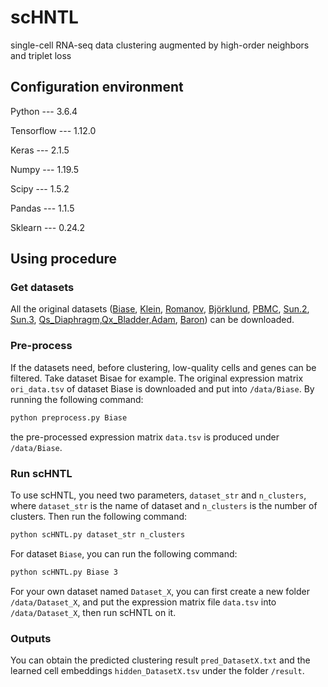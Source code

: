# scHNTL
single-cell RNA-seq data clustering augmented by high-order neighbors and triplet loss

## Configuration environment

Python --- 3.6.4

Tensorflow --- 1.12.0

Keras --- 2.1.5

Numpy --- 1.19.5

Scipy --- 1.5.2

Pandas --- 1.1.5

Sklearn --- 0.24.2

## Using procedure


### Get datasets
All the original datasets ([Biase](https://www.ncbi.nlm.nih.gov/geo/query/acc.cgi?acc=GSE57249), [Klein](https://www.ncbi.nlm.nih.gov/geo/query/acc.cgi?acc=GSE65525), [Romanov](https://www.ncbi.nlm.nih.gov/geo/query/acc.cgi?acc=GSE74672), [Björklund](https://www.ncbi.nlm.nih.gov/geo/query/acc.cgi?acc=GSE70580), [PBMC](https://support.10xgenomics.com/single-cell-gene-expression/datasets/1.1.0/pbmc6k), [Sun.2](https://www.ncbi.nlm.nih.gov/geo/query/acc.cgi?acc=GSE128066), [Sun.3](https://www.ncbi.nlm.nih.gov/geo/query/acc.cgi?acc=GSE128066), [Qs_Diaphragm,Qx_Bladder,Adam](https://figshare.com/articles/software/scBGEDA/19657911), [Baron](https://github.com/LiShenghao813/AttentionAE-sc/tree/main/Data)) can be downloaded. 

### Pre-process
If the datasets need, before clustering, low-quality cells and genes can be filtered.
Take dataset Bisae for example. The original expression matrix `ori_data.tsv` of dataset Biase is downloaded and put into `/data/Biase`. 
By running the following command: 
```Bash
python preprocess.py Biase
```
the pre-processed expression matrix `data.tsv` is produced under `/data/Biase`.

### Run scHNTL
To use scHNTL, you need two parameters, `dataset_str` and `n_clusters`, where `dataset_str` is the name of dataset and `n_clusters` is the number of clusters.
Then run the following command:
```Bash
python scHNTL.py dataset_str n_clusters
```
For dataset `Biase`, you can run the following command:
```Bash
python scHNTL.py Biase 3
```
For your own dataset named `Dataset_X`, you can first create a new folder `/data/Dataset_X`, and put the expression matrix file `data.tsv` into `/data/Dataset_X`, then run scHNTL on it.

### Outputs
You can obtain the predicted clustering result `pred_DatasetX.txt` and the learned cell embeddings `hidden_DatasetX.tsv` under the folder `/result`.
